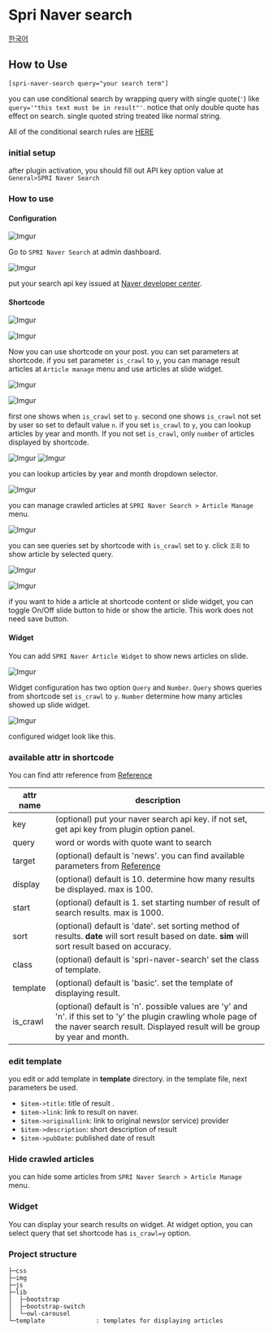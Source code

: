 Spri Naver search
====

[한국어](#한국어)

How to Use
----

`[spri-naver-search query="your search term"]`

you can use conditional search by wrapping query with single quote(`'`) like `query='"this text must be in result"'`. notice that only double quote has effect on search. single quoted string treated like normal string.

All of the conditional search rules are [HERE][conditional search]

[conditional search]:https://help.naver.com/support/contents/contents.nhn?serviceNo=606&categoryNo=1911

### initial setup

after plugin activation, you should fill out API key option value at `General>SPRI Naver Search`  

### How to use

#### Configuration

![Imgur](http://i.imgur.com/7gz2boa.jpg)

Go to `SPRI Naver Search` at admin dashboard. 

![Imgur](http://i.imgur.com/yd5xWDK.jpg)

put your search api key issued at [Naver developer center](http://developer.naver.com/wiki/pages/SrchAPI).

#### Shortcode

![Imgur](http://i.imgur.com/EiFKixz.jpg)

![Imgur](http://i.imgur.com/47bZcCa.jpg)

Now you can use shortcode on your post. you can set parameters at shortcode. if you set parameter `is_crawl` to `y`, you can manage result articles at `Article manage` menu and use articles at slide widget.

![Imgur](http://i.imgur.com/xqLumh4.jpg)

![Imgur](http://i.imgur.com/NgXWtqg.jpg)

first one shows when `is_crawl` set to `y`. second one shows `is_crawl` not set by user so set to default value `n`. if you set `is_crawl` to `y`, you can lookup articles by year and month. If you not set `is_crawl`, only `number` of articles displayed by shortcode. 

![Imgur](http://i.imgur.com/9lQQqHs.jpg)
![Imgur](http://i.imgur.com/YJNLsVl.jpg)

you can lookup articles by year and month dropdown selector.

![Imgur](http://i.imgur.com/A4vrCe7.jpg)

you can manage crawled articles at `SPRI Naver Search > Article Manage` menu.

![Imgur](http://i.imgur.com/qoHrMoy.jpg)

you can see queries set by shortcode with `is_crawl` set to y. click `조회` to show article by selected query.

![Imgur](http://i.imgur.com/RQhWkkH.jpg)

![Imgur](http://i.imgur.com/RVtv4yF.jpg)

if you want to hide a article at shortcode content or slide widget, you can toggle On/Off slide button to hide or show the article. This work does not need save button. 

#### Widget

You can add `SPRI Naver Article Widget` to show news articles on slide.

![Imgur](http://i.imgur.com/9kJvszy.jpg)

Widget configuration has two option `Query` and `Number`. `Query` shows queries from shortcode set `is_crawl` to `y`. `Number` determine how many articles showed up slide widget.

![Imgur](http://i.imgur.com/MtMLzuj.jpg)

configured widget look like this. 


### available attr in shortcode
You can find attr reference from [Reference]

[Reference]:http://developer.naver.com/wiki/pages/SrchAPI

attr name|description
----------|-----------|
key| (optional) put your naver search api key. if not set, get api key from plugin option panel.
query| word or words with quote want to search
target| (optional) default is 'news'. you can find available parameters from [Reference] 
display| (optional) default is 10. determine how many results be displayed. max is 100.
start| (optional) default is 1. set starting number of result of search results. max is 1000.
sort|(optional) default is 'date'. set sorting method of results. **date** will sort result based on date. **sim** will sort result based on accuracy. 
class| (optional) default is 'spri-naver-search' set the class of template.
template| (optional) default is 'basic'. set the template of displaying result.
is_crawl| (optional) default is 'n'. possible values are 'y' and 'n'. if this set to 'y' the plugin crawling whole page of the naver search result. Displayed result will be group by year and month. 

### edit template

you edit or add template in __template__ directory. in the template file, next parameters be used.

- `$item->title`: title of result .
- `$item->link`: link to result on naver.
- `$item->originallink`: link to original news(or service) provider
- `$item->description`: short description of result
- `$item->pubDate`: published date of result

### Hide crawled articles

you can hide some articles from `SPRI Naver Search > Article Manage` menu.

### Widget

You can display your search results on widget. At widget option, you can select query that set shortcode has `is_crawl=y` option.

### Project structure
```
├─css                    
├─img                    
├─js                     
├─lib                    
│  ├─bootstrap           
│  ├─bootstrap-switch    
│  └─owl-carousel        
└─template              : templates for displaying articles
```